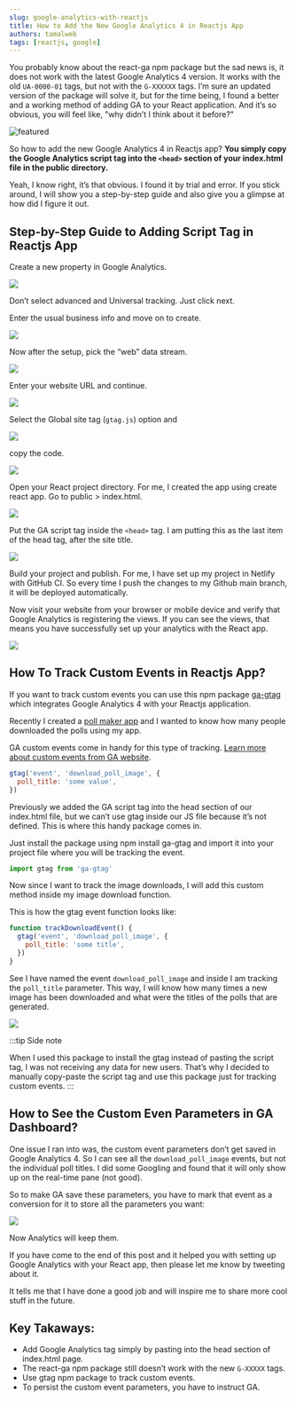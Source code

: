 ```yaml
---
slug: google-analytics-with-reactjs
title: How to Add the New Google Analytics 4 in Reactjs App
authors: tamalweb
tags: [reactjs, google]
---
```


You probably know about the react-ga npm package but the sad news is, it does not work with the latest Google Analytics 4 version. It works with the old `UA-0000-01` tags, but not with the `G-XXXXXX` tags. I’m sure an updated version of the package will solve it, but for the time being, I found a better and a working method of adding GA to your React application. And it’s so obvious, you will feel like, "why didn’t I think about it before?"

![featured](./images/featured.png)

So how to add the new Google Analytics 4 in Reactjs app? **You simply copy the Google Analytics script tag into the `<head>` section of your index.html file in the public directory.**

Yeah, I know right, it’s that obvious. I found it by trial and error. If you stick around, I will show you a step-by-step guide and also give you a glimpse at how did I figure it out.

<!-- truncate -->

## Step-by-Step Guide to Adding Script Tag in Reactjs App

Create a new property in Google Analytics.

![](./images/1.png)

Don’t select advanced and Universal tracking. Just click next.

Enter the usual business info and move on to create.

![](./images/2.png)

Now after the setup, pick the “web” data stream.

![](./images/3.png)

Enter your website URL and continue.

![](./images/4.png)

Select the Global site tag (`gtag.js`) option and

![](./images/5.png)

copy the code.

![](./images/6.png)

Open your React project directory. For me, I created the app using create react app. Go to public > index.html.

![](./images/7.png)

Put the GA script tag inside the `<head>` tag. I am putting this as the last item of the head tag, after the site title.

![](./images/8.png)

Build your project and publish. For me, I have set up my project in Netlify with GitHub CI. So every time I push the changes to my Github main branch, it will be deployed automatically.

Now visit your website from your browser or mobile device and verify that Google Analytics is registering the views. If you can see the views, that means you have successfully set up your analytics with the React app.

![](./images/9.png)

## How To Track Custom Events in Reactjs App?

If you want to track custom events you can use this npm package [ga-gtag](https://www.npmjs.com/package/ga-gtag) which integrates Google Analytics 4 with your Reactjs application.

Recently I created a [poll maker app](https://reactionpoll.com/) and I wanted to know how many people downloaded the polls using my app.

GA custom events come in handy for this type of tracking. [Learn more about custom events from GA website](https://developers.google.com/analytics/devguides/collection/gtagjs/events).

```js
gtag('event', 'download_poll_image', {
  poll_title: 'some value',
})
```

Previously we added the GA script tag into the head section of our index.html file, but we can’t use gtag inside our JS file because it’s not defined. This is where this handy package comes in.

Just install the package using npm install ga-gtag and import it into your project file where you will be tracking the event.

```js
import gtag from 'ga-gtag'
```

Now since I want to track the image downloads, I will add this custom method inside my image download function.

This is how the gtag event function looks like:

```js
function trackDownloadEvent() {
  gtag('event', 'download_poll_image', {
    poll_title: 'some title',
  })
}
```

See I have named the event `download_poll_image` and inside I am tracking the `poll_title` parameter. This way, I will know how many times a new image has been downloaded and what were the titles of the polls that are generated.

![](./images/10.png)

:::tip Side note

When I used this package to install the gtag instead of pasting the script tag, I was not receiving any data for new users. That’s why I decided to manually copy-paste the script tag and use this package just for tracking custom events.
:::

## How to See the Custom Even Parameters in GA Dashboard?

One issue I ran into was, the custom event parameters don’t get saved in Google Analytics 4. So I can see all the `download_poll_image` events, but not the individual poll titles. I did some Googling and found that it will only show up on the real-time pane (not good).

So to make GA save these parameters, you have to mark that event as a conversion for it to store all the parameters you want:

![](./images/11.png)

Now Analytics will keep them.

If you have come to the end of this post and it helped you with setting up Google Analytics with your React app, then please let me know by tweeting about it.

It tells me that I have done a good job and will inspire me to share more cool stuff in the future.

## Key Takaways:

- Add Google Analytics tag simply by pasting into the head section of index.html page.
- The react-ga npm package still doesn’t work with the new `G-XXXXX` tags.
- Use gtag npm package to track custom events.
- To persist the custom event parameters, you have to instruct GA.
